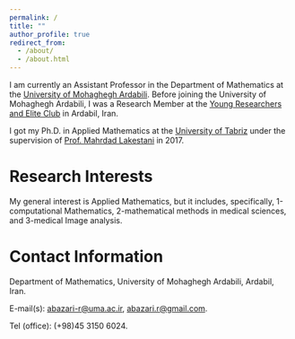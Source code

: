 ```yaml
---
permalink: /
title: ""
author_profile: true
redirect_from: 
  - /about/
  - /about.html
---
```

I am currently an Assistant Professor in the Department of Mathematics at the [University of Mohaghegh Ardabili](https://uma.ac.ir). Before joining the University of Mohaghegh Ardabili, I was a Research Member at the [Young Researchers and Elite Club](https://bpj.ir/index_e.aspx) in Ardabil, Iran.

I got my Ph.D. in Applied Mathematics at the [University of Tabriz](https://tabrizu.ac.ir/en) under the supervision of [Prof. Mahrdad Lakestani](https://scholar.google.com/citations?user=UR2VEoQAAAAJ&hl=en) in 2017.



Research Interests
======
My general interest is Applied Mathematics, but it includes, specifically, 1-computational Mathematics, 2-mathematical methods in medical sciences, and 3-medical Image analysis.

Contact Information
======

Department of Mathematics, University of Mohaghegh Ardabili, Ardabil, Iran.

E-mail(s): [abazari-r@uma.ac.ir](abazari-r@uma.ac.ir), [abazari.r@gmail.com](abazari.r@gmail.com).

Tel (office): (+98)45 3150 6024.





